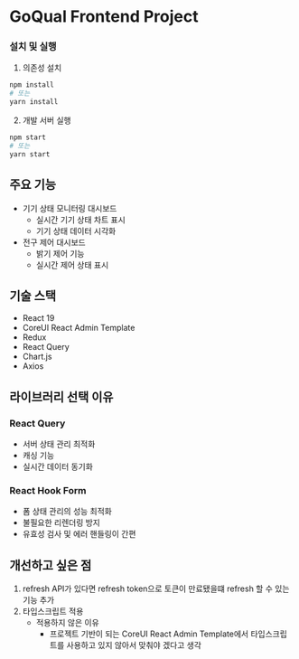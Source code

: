 # GoQual Frontend Project

### 설치 및 실행

1. 의존성 설치

```bash
npm install
# 또는
yarn install
```

2. 개발 서버 실행

```bash
npm start
# 또는
yarn start
```

## 주요 기능

- 기기 상태 모니터링 대시보드
  - 실시간 기기 상태 차트 표시
  - 기기 상태 데이터 시각화
- 전구 제어 대시보드
  - 밝기 제어 기능
  - 실시간 제어 상태 표시

## 기술 스택

- React 19
- CoreUI React Admin Template
- Redux
- React Query
- Chart.js
- Axios

## 라이브러리 선택 이유

### React Query

- 서버 상태 관리 최적화
- 캐싱 기능
- 실시간 데이터 동기화

### React Hook Form

- 폼 상태 관리의 성능 최적화
- 불필요한 리렌더링 방지
- 유효성 검사 및 에러 핸들링이 간편

## 개선하고 싶은 점

1. refresh API가 있다면 refresh token으로 토큰이 만료됐을떄 refresh 할 수 있는 기능 추가
2. 타입스크립트 적용
   - 적용하지 않은 이유
     - 프로젝트 기반이 되는 CoreUI React Admin Template에서 타입스크립트를 사용하고 있지 않아서 맞춰야 겠다고 생각
